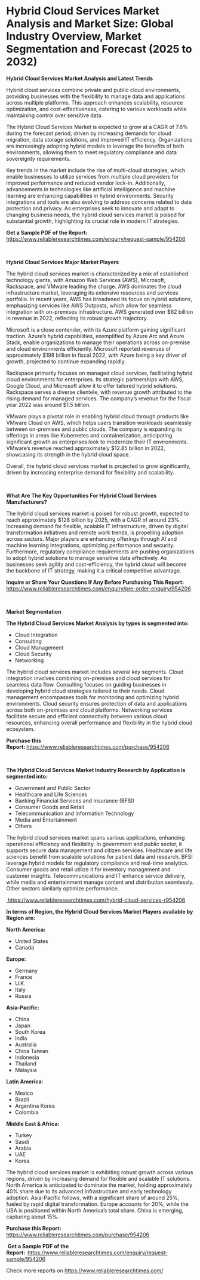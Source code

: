 <p><h1>Hybrid Cloud Services Market Analysis and Market Size: Global Industry Overview, Market Segmentation and Forecast (2025 to 2032)</h1></p><p><strong>Hybrid Cloud Services Market Analysis and Latest Trends</strong></p>
<p><p>Hybrid cloud services combine private and public cloud environments, providing businesses with the flexibility to manage data and applications across multiple platforms. This approach enhances scalability, resource optimization, and cost-effectiveness, catering to various workloads while maintaining control over sensitive data.</p><p>The Hybrid Cloud Services Market is expected to grow at a CAGR of 7.6% during the forecast period, driven by increasing demands for cloud migration, data storage solutions, and improved IT efficiency. Organizations are increasingly adopting hybrid models to leverage the benefits of both environments, allowing them to meet regulatory compliance and data sovereignty requirements.</p><p>Key trends in the market include the rise of multi-cloud strategies, which enable businesses to utilize services from multiple cloud providers for improved performance and reduced vendor lock-in. Additionally, advancements in technologies like artificial intelligence and machine learning are enhancing capabilities in hybrid environments. Security integrations and tools are also evolving to address concerns related to data protection and privacy. As enterprises seek to innovate and adapt to changing business needs, the hybrid cloud services market is poised for substantial growth, highlighting its crucial role in modern IT strategies.</p></p>
<p><strong>Get a Sample PDF of the Report:&nbsp;</strong> <a href="https://www.reliableresearchtimes.com/enquiry/request-sample/954206?utm_campaign=3297&utm_medium=2&utm_source=Github&utm_content=ia&utm_term=07032025&utm_id=hybrid-cloud-services">https://www.reliableresearchtimes.com/enquiry/request-sample/954206</a></p>
<p>&nbsp;</p>
<p><strong>Hybrid Cloud Services Major Market Players</strong></p>
<p><p>The hybrid cloud services market is characterized by a mix of established technology giants, with Amazon Web Services (AWS), Microsoft, Rackspace, and VMware leading the charge. AWS dominates the cloud infrastructure market, leveraging its extensive resources and services portfolio. In recent years, AWS has broadened its focus on hybrid solutions, emphasizing services like AWS Outposts, which allow for seamless integration with on-premises infrastructure. AWS generated over $62 billion in revenue in 2022, reflecting its robust growth trajectory.</p><p>Microsoft is a close contender, with its Azure platform gaining significant traction. Azure’s hybrid capabilities, exemplified by Azure Arc and Azure Stack, enable organizations to manage their operations across on-premise and cloud environments efficiently. Microsoft reported revenues of approximately $198 billion in fiscal 2022, with Azure being a key driver of growth, projected to continue expanding rapidly.</p><p>Rackspace primarily focuses on managed cloud services, facilitating hybrid cloud environments for enterprises. Its strategic partnerships with AWS, Google Cloud, and Microsoft allow it to offer tailored hybrid solutions. Rackspace serves a diverse clientele, with revenue growth attributed to the rising demand for managed services. The company’s revenue for the fiscal year 2022 was around $1.5 billion.</p><p>VMware plays a pivotal role in enabling hybrid cloud through products like VMware Cloud on AWS, which helps users transition workloads seamlessly between on-premises and public clouds. The company is expanding its offerings in areas like Kubernetes and containerization, anticipating significant growth as enterprises look to modernize their IT environments. VMware’s revenue reached approximately $12.85 billion in 2022, showcasing its strength in the hybrid cloud space.</p><p>Overall, the hybrid cloud services market is projected to grow significantly, driven by increasing enterprise demand for flexibility and scalability.</p></p>
<p>&nbsp;</p>
<p><strong>What Are The Key Opportunities For Hybrid Cloud Services Manufacturers?</strong></p>
<p><p>The hybrid cloud services market is poised for robust growth, expected to reach approximately $128 billion by 2025, with a CAGR of around 23%. Increasing demand for flexible, scalable IT infrastructure, driven by digital transformation initiatives and remote work trends, is propelling adoption across sectors. Major players are enhancing offerings through AI and machine learning integrations, optimizing performance and security. Furthermore, regulatory compliance requirements are pushing organizations to adopt hybrid solutions to manage sensitive data effectively. As businesses seek agility and cost-efficiency, the hybrid cloud will become the backbone of IT strategy, making it a critical competitive advantage.</p></p>
<p><strong>Inquire or Share Your Questions If Any Before Purchasing This Report:</strong> <a href="https://www.reliableresearchtimes.com/enquiry/pre-order-enquiry/954206?utm_campaign=3297&utm_medium=2&utm_source=Github&utm_content=ia&utm_term=07032025&utm_id=hybrid-cloud-services">https://www.reliableresearchtimes.com/enquiry/pre-order-enquiry/954206</a></p>
<p>&nbsp;</p>
<p><strong>Market Segmentation</strong></p>
<p><strong>The Hybrid Cloud Services Market Analysis by types is segmented into:</strong></p>
<p><ul><li>Cloud Integration</li><li>Consulting</li><li>Cloud Management</li><li>Cloud Security</li><li>Networking</li></ul></p>
<p><p>The hybrid cloud services market includes several key segments. Cloud integration involves combining on-premises and cloud services for seamless data flow. Consulting focuses on guiding businesses in developing hybrid cloud strategies tailored to their needs. Cloud management encompasses tools for monitoring and optimizing hybrid environments. Cloud security ensures protection of data and applications across both on-premises and cloud platforms. Networking services facilitate secure and efficient connectivity between various cloud resources, enhancing overall performance and flexibility in the hybrid cloud ecosystem.</p></p>
<p><strong>Purchase this Report:&nbsp;</strong><a href="https://www.reliableresearchtimes.com/purchase/954206?utm_campaign=3297&utm_medium=2&utm_source=Github&utm_content=ia&utm_term=07032025&utm_id=hybrid-cloud-services">https://www.reliableresearchtimes.com/purchase/954206</a></p>
<p>&nbsp;</p>
<p><strong>The Hybrid Cloud Services Market Industry Research by Application is segmented into:</strong></p>
<p><ul><li>Government and Public Sector</li><li>Healthcare and Life Sciences</li><li>Banking Financial Services and Insurance (BFSI)</li><li>Consumer Goods and Retail</li><li>Telecommunication and Information Technology</li><li>Media and Entertainment</li><li>Others</li></ul></p>
<p><p>The hybrid cloud services market spans various applications, enhancing operational efficiency and flexibility. In government and public sector, it supports secure data management and citizen services. Healthcare and life sciences benefit from scalable solutions for patient data and research. BFSI leverage hybrid models for regulatory compliance and real-time analytics. Consumer goods and retail utilize it for inventory management and customer insights. Telecommunications and IT enhance service delivery, while media and entertainment manage content and distribution seamlessly. Other sectors similarly optimize performance.</p></p>
<p><a href="https://www.reliableresearchtimes.com/hybrid-cloud-services-r954206?utm_campaign=3297&utm_medium=2&utm_source=Github&utm_content=ia&utm_term=07032025&utm_id=hybrid-cloud-services">&nbsp;https://www.reliableresearchtimes.com/hybrid-cloud-services-r954206</a></p>
<p><strong>In terms of Region, the Hybrid Cloud Services Market Players available by Region are:</strong></p>
<p>
    <p> <strong> North America: </strong>
        <ul>
            <li>United States</li>
            <li>Canada</li>
        </ul>
        </p> 
    <p> <strong> Europe: </strong>
        <ul>
            <li>Germany</li>
            <li>France</li>
            <li>U.K.</li>
            <li>Italy</li>
            <li>Russia</li>
        </ul>
        </p> 
    <p> <strong> Asia-Pacific: </strong>
        <ul>
            <li>China</li>
            <li>Japan</li>
            <li>South Korea</li>
            <li>India</li>
            <li>Australia</li>
            <li>China Taiwan</li>
            <li>Indonesia</li>
            <li>Thailand</li>
            <li>Malaysia</li>
        </ul>
        </p> 
    <p> <strong> Latin America: </strong>
        <ul>
            <li>Mexico</li>
            <li>Brazil</li>
            <li>Argentina Korea</li>
            <li>Colombia</li>
        </ul>
        </p> 
    <p> <strong> Middle East & Africa: </strong>
        <ul>
            <li>Turkey</li>
            <li>Saudi</li>
            <li>Arabia</li>
            <li>UAE</li>
            <li>Korea</li>
        </ul>
    </p>
    </p>
<p><p>The hybrid cloud services market is exhibiting robust growth across various regions, driven by increasing demand for flexible and scalable IT solutions. North America is anticipated to dominate the market, holding approximately 40% share due to its advanced infrastructure and early technology adoption. Asia-Pacific follows, with a significant share of around 25%, fueled by rapid digital transformation. Europe accounts for 20%, while the USA is positioned within North America’s total share. China is emerging, capturing about 15%.</p></p>
<p><strong>Purchase this Report: </strong><a href="https://www.reliableresearchtimes.com/purchase/954206?utm_campaign=3297&utm_medium=2&utm_source=Github&utm_content=ia&utm_term=07032025&utm_id=hybrid-cloud-services">https://www.reliableresearchtimes.com/purchase/954206</a></p>
<p>&nbsp;<strong>Get a Sample PDF of the Report:&nbsp;&nbsp;</strong><a href="https://www.reliableresearchtimes.com/enquiry/request-sample/954206?utm_campaign=3297&utm_medium=2&utm_source=Github&utm_content=ia&utm_term=07032025&utm_id=hybrid-cloud-services">https://www.reliableresearchtimes.com/enquiry/request-sample/954206</a></p>
<p><strong></strong></p>
<p>Check more reports on <a href="https://www.reliableresearchtimes.com/?utm_campaign=3297&utm_medium=2&utm_source=Github&utm_content=ia&utm_term=07032025&utm_id=hybrid-cloud-services">https://www.reliableresearchtimes.com/</a></p>